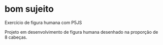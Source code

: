 # bom sujeito
Exercício de figura humana com P5JS

Projeto em desenvolvimento de figura humana desenhado na proporção de 8 cabeças.